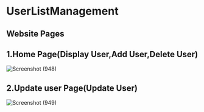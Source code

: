 # UserListManagement

## Website Pages
## 1.Home Page(Display User,Add User,Delete User)
![Screenshot (948)](https://user-images.githubusercontent.com/43164424/136747515-1b376404-e0df-4abc-9945-271e40149932.png)

## 2.Update user Page(Update User)
![Screenshot (949)](https://user-images.githubusercontent.com/43164424/136747461-7e82ad7e-2939-4997-88d9-77d2bacf46ca.png)

